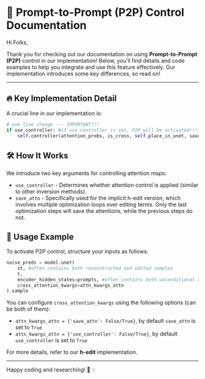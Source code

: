 # :rocket: Prompt-to-Prompt (P2P) Control Documentation

Hi Folks,

Thank you for checking out our documentation on using **Prompt-to-Prompt (P2P)** control in our implementation! Below, you'll find details and code examples to help you integrate and use this feature effectively. Our implementation introduces some key differences, so read on!

---

## :fire: Key Implementation Detail

A crucial line in our implementation is:

```python
# one line change --- IMPORTANT!!!
if use_controller: #if use_controller is set, P2P will be activated!!!!
    self.controller(attention_probs, is_cross, self.place_in_unet, save_attn)
```

## :hammer_and_wrench: How It Works

We introduce two key arguments for controlling attention maps:

- `use_controller` - Determines whether attention control is applied (similar to other inversion methods).
- `save_attn` - Specifically used for the implicit h-edit version, which involves multiple optimization loops over editing terms. Only the last optimization steps will save the attentions, while the previous steps do not.


## :mag_right: Usage Example

To activate P2P control, structure your inputs as follows:

```python
noise_preds = model.unet(
    xt, #often contains both reconstructed and edited samples
    t, 
    encoder_hidden_states=prompts, #often contains both unconditional and conditional embeddings
    cross_attention_kwargs=attn_kwargs_attn
).sample
```

You can configure `cross_attention_kwargs` using the following options (can be both of them):  

- `attn_kwargs_attn = {'save_attn': False/True}`, by default `save_attn` is set to `True`
- `attn_kwargs_attn = {'use_controller': False/True}`, by default `use_controller` is set to `True`

For more details, refer to our **h-edit** implementation.

---

Happy coding and researching! :rocket: :bulb: